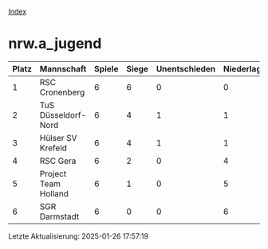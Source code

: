 [Index](./README.md)

# nrw.a_jugend

| Platz |  Mannschaft |  Spiele |  Siege |  Unentschieden |  Niederlagen |  Tore |  Differenz |  Punkte | 
| --- |  --- |  --- |  --- |  --- |  --- |  --- |  --- |  --- |  
|  1 |   RSC Cronenberg |   6 |   6 |   0 |   0 |   44:10 |   34 |   18 |  
|  2 |   TuS Düsseldorf-Nord |   6 |   4 |   1 |   1 |   33:14 |   19 |   13 |  
|  3 |   Hülser SV Krefeld |   6 |   4 |   1 |   1 |   24:15 |   9 |   13 |  
|  4 |   RSC Gera |   6 |   2 |   0 |   4 |   16:23 |   -7 |   6 |  
|  5 |   Project Team Holland |   6 |   1 |   0 |   5 |   6:33 |   -27 |   3 |  
|  6 |   SGR Darmstadt |   6 |   0 |   0 |   6 |   9:37 |   -28 |   0 |  


Letzte Aktualisierung: 2025-01-26 17:57:19